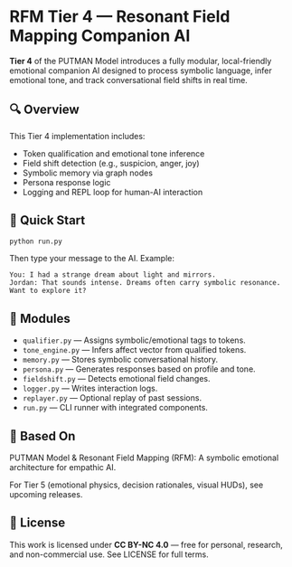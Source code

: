 # RFM Tier 4 — Resonant Field Mapping Companion AI

**Tier 4** of the PUTMAN Model introduces a fully modular, local-friendly emotional companion AI designed to process symbolic language, infer emotional tone, and track conversational field shifts in real time.

## 🔍 Overview

This Tier 4 implementation includes:
- Token qualification and emotional tone inference
- Field shift detection (e.g., suspicion, anger, joy)
- Symbolic memory via graph nodes
- Persona response logic
- Logging and REPL loop for human-AI interaction

## 🚀 Quick Start

```bash
python run.py
```

Then type your message to the AI. Example:
```
You: I had a strange dream about light and mirrors.
Jordan: That sounds intense. Dreams often carry symbolic resonance. Want to explore it?
```

## 📂 Modules

- `qualifier.py` — Assigns symbolic/emotional tags to tokens.
- `tone_engine.py` — Infers affect vector from qualified tokens.
- `memory.py` — Stores symbolic conversational history.
- `persona.py` — Generates responses based on profile and tone.
- `fieldshift.py` — Detects emotional field changes.
- `logger.py` — Writes interaction logs.
- `replayer.py` — Optional replay of past sessions.
- `run.py` — CLI runner with integrated components.

## 🧠 Based On

PUTMAN Model & Resonant Field Mapping (RFM): A symbolic emotional architecture for empathic AI.

For Tier 5 (emotional physics, decision rationales, visual HUDs), see upcoming releases.

## 📜 License

This work is licensed under **CC BY-NC 4.0** — free for personal, research, and non-commercial use. See LICENSE for full terms.

